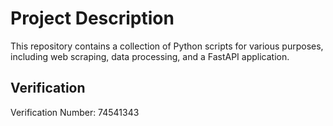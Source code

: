 # Project Description

This repository contains a collection of Python scripts for various purposes, including web scraping, data processing, and a FastAPI application.

## Verification

Verification Number: 74541343